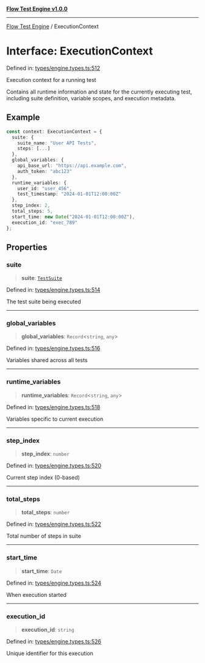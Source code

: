 [**Flow Test Engine v1.0.0**](../README.md)

***

[Flow Test Engine](../globals.md) / ExecutionContext

# Interface: ExecutionContext

Defined in: [types/engine.types.ts:512](https://github.com/marcuspmd/flow-test/blob/c1e02fa49ac7e6bc58b50e23ea92679f9f2bcadb/src/types/engine.types.ts#L512)

Execution context for a running test

Contains all runtime information and state for the currently executing test,
including suite definition, variable scopes, and execution metadata.

## Example

```typescript
const context: ExecutionContext = {
  suite: {
    suite_name: "User API Tests",
    steps: [...]
  },
  global_variables: {
    api_base_url: "https://api.example.com",
    auth_token: "abc123"
  },
  runtime_variables: {
    user_id: "user_456",
    test_timestamp: "2024-01-01T12:00:00Z"
  },
  step_index: 2,
  total_steps: 5,
  start_time: new Date("2024-01-01T12:00:00Z"),
  execution_id: "exec_789"
};
```

## Properties

### suite

> **suite**: [`TestSuite`](TestSuite.md)

Defined in: [types/engine.types.ts:514](https://github.com/marcuspmd/flow-test/blob/c1e02fa49ac7e6bc58b50e23ea92679f9f2bcadb/src/types/engine.types.ts#L514)

The test suite being executed

***

### global\_variables

> **global\_variables**: `Record`\<`string`, `any`\>

Defined in: [types/engine.types.ts:516](https://github.com/marcuspmd/flow-test/blob/c1e02fa49ac7e6bc58b50e23ea92679f9f2bcadb/src/types/engine.types.ts#L516)

Variables shared across all tests

***

### runtime\_variables

> **runtime\_variables**: `Record`\<`string`, `any`\>

Defined in: [types/engine.types.ts:518](https://github.com/marcuspmd/flow-test/blob/c1e02fa49ac7e6bc58b50e23ea92679f9f2bcadb/src/types/engine.types.ts#L518)

Variables specific to current execution

***

### step\_index

> **step\_index**: `number`

Defined in: [types/engine.types.ts:520](https://github.com/marcuspmd/flow-test/blob/c1e02fa49ac7e6bc58b50e23ea92679f9f2bcadb/src/types/engine.types.ts#L520)

Current step index (0-based)

***

### total\_steps

> **total\_steps**: `number`

Defined in: [types/engine.types.ts:522](https://github.com/marcuspmd/flow-test/blob/c1e02fa49ac7e6bc58b50e23ea92679f9f2bcadb/src/types/engine.types.ts#L522)

Total number of steps in suite

***

### start\_time

> **start\_time**: `Date`

Defined in: [types/engine.types.ts:524](https://github.com/marcuspmd/flow-test/blob/c1e02fa49ac7e6bc58b50e23ea92679f9f2bcadb/src/types/engine.types.ts#L524)

When execution started

***

### execution\_id

> **execution\_id**: `string`

Defined in: [types/engine.types.ts:526](https://github.com/marcuspmd/flow-test/blob/c1e02fa49ac7e6bc58b50e23ea92679f9f2bcadb/src/types/engine.types.ts#L526)

Unique identifier for this execution
